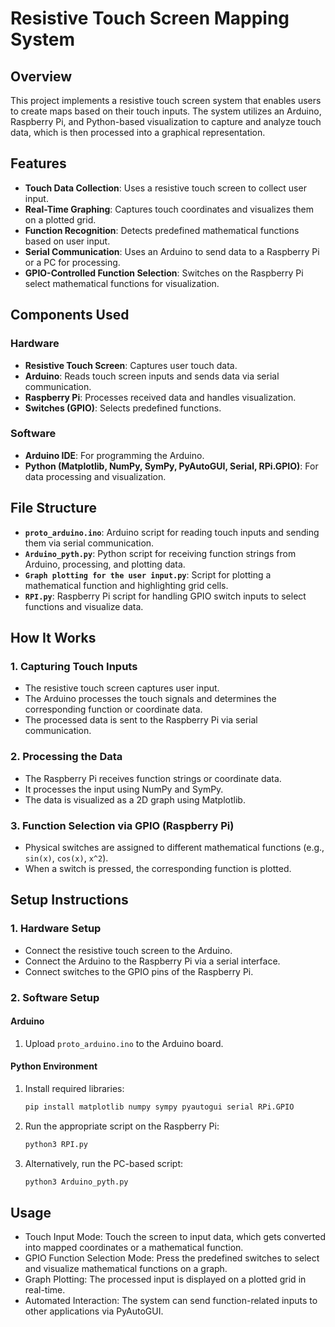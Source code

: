 # Resistive Touch Screen Mapping System

## Overview
This project implements a resistive touch screen system that enables users to create maps based on their touch inputs. The system utilizes an Arduino, Raspberry Pi, and Python-based visualization to capture and analyze touch data, which is then processed into a graphical representation.

## Features
- **Touch Data Collection**: Uses a resistive touch screen to collect user input.
- **Real-Time Graphing**: Captures touch coordinates and visualizes them on a plotted grid.
- **Function Recognition**: Detects predefined mathematical functions based on user input.
- **Serial Communication**: Uses an Arduino to send data to a Raspberry Pi or a PC for processing.
- **GPIO-Controlled Function Selection**: Switches on the Raspberry Pi select mathematical functions for visualization.

## Components Used

### Hardware
- **Resistive Touch Screen**: Captures user touch data.
- **Arduino**: Reads touch screen inputs and sends data via serial communication.
- **Raspberry Pi**: Processes received data and handles visualization.
- **Switches (GPIO)**: Selects predefined functions.

### Software
- **Arduino IDE**: For programming the Arduino.
- **Python (Matplotlib, NumPy, SymPy, PyAutoGUI, Serial, RPi.GPIO)**: For data processing and visualization.

## File Structure
- **`proto_arduino.ino`**: Arduino script for reading touch inputs and sending them via serial communication.
- **`Arduino_pyth.py`**: Python script for receiving function strings from Arduino, processing, and plotting data.
- **`Graph plotting for the user input.py`**: Script for plotting a mathematical function and highlighting grid cells.
- **`RPI.py`**: Raspberry Pi script for handling GPIO switch inputs to select functions and visualize data.

## How It Works

### 1. Capturing Touch Inputs
- The resistive touch screen captures user input.
- The Arduino processes the touch signals and determines the corresponding function or coordinate data.
- The processed data is sent to the Raspberry Pi via serial communication.

### 2. Processing the Data
- The Raspberry Pi receives function strings or coordinate data.
- It processes the input using NumPy and SymPy.
- The data is visualized as a 2D graph using Matplotlib.

### 3. Function Selection via GPIO (Raspberry Pi)
- Physical switches are assigned to different mathematical functions (e.g., `sin(x)`, `cos(x)`, `x^2`).
- When a switch is pressed, the corresponding function is plotted.

## Setup Instructions

### 1. Hardware Setup
- Connect the resistive touch screen to the Arduino.
- Connect the Arduino to the Raspberry Pi via a serial interface.
- Connect switches to the GPIO pins of the Raspberry Pi.

### 2. Software Setup

#### **Arduino**
1. Upload `proto_arduino.ino` to the Arduino board.

#### **Python Environment**
1. Install required libraries:
   ```sh
   pip install matplotlib numpy sympy pyautogui serial RPi.GPIO
2. Run the appropriate script on the Raspberry Pi:
   ```sh
   python3 RPI.py
3. Alternatively, run the PC-based script:
   ```sh
   python3 Arduino_pyth.py

## Usage

- Touch Input Mode: Touch the screen to input data, which gets converted into mapped coordinates or a mathematical function.
- GPIO Function Selection Mode: Press the predefined switches to select and visualize mathematical functions on a graph.
- Graph Plotting: The processed input is displayed on a plotted grid in real-time.
- Automated Interaction: The system can send function-related inputs to other applications via PyAutoGUI.


   

